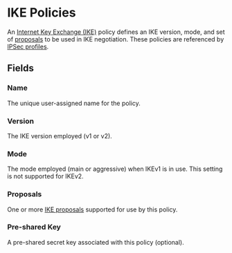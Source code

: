 # IKE Policies

An [Internet Key Exchange (IKE)](https://en.wikipedia.org/wiki/Internet_Key_Exchange) policy defines an IKE version, mode, and set of [proposals](./ikeproposal.md) to be used in IKE negotiation. These policies are referenced by [IPSec profiles](./ipsecprofile.md).

## Fields

### Name

The unique user-assigned name for the policy.

### Version

The IKE version employed (v1 or v2).

### Mode

The mode employed (main or aggressive) when IKEv1 is in use. This setting is not supported for IKEv2.

### Proposals

One or more [IKE proposals](./ikeproposal.md) supported for use by this policy.

### Pre-shared Key

A pre-shared secret key associated with this policy (optional).

